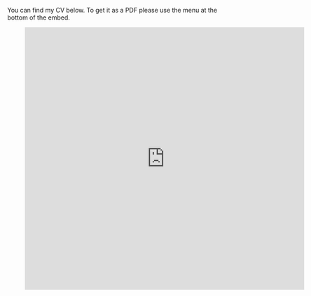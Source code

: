 You can find my CV below. To get it as a PDF please use the menu at the bottom of the embed.

<figure class="fullwidth iframe-wrapper"><iframe src='https://onedrive.live.com/embed?resid=2200492C755BF71B%21191307&authkey=%21AO9XYa55Ey9iYsY&em=2&wdStartOn=1&wdEmbedCode=1' width='638px' height='600px' frameborder='0'>This is an embedded <a target='_blank' href='https://office.com'>Microsoft Office</a> document, powered by <a target='_blank' href='https://office.com/webapps'>Office Online</a>.</iframe></figure>
